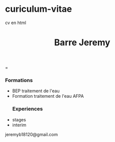 # curiculum-vitae
cv en html

<!doctype html>
<head>
    <title>Curiculum vitae</title>
</head>
<body>
    <header>
        <h1>Barre Jeremy</h1>
    </header>=
    <main>
        <h3>Formations</h3>
        <ul>
            <li>BEP traitement de l'eau</li>
            <li>Formation traitement de l'eau AFPA</li>
        </ul>
        <ul>
        <h3>Experiences</h3>
            <li>stages</li>
            <li>interim</li>
        </ul>
    </main>
    <footer>
        <p>jeremyb18120@gmail.com</p>
    </footer>
</body>
</html>
